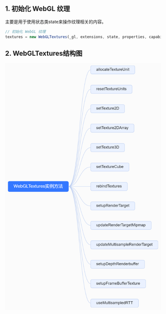 ## 1. 初始化 WebGL 纹理
主要是用于使用状态类state来操作纹理相关的内容。
```js
// 初始化 WebGL 纹理
textures = new WebGLTextures(_gl, extensions, state, properties, capabilities, utils, info);
```
## 2. WebGLTextures结构图
<img src='../../img/WebGLTextures.png' />